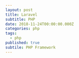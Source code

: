 ```yaml
---
layout: post
title: Laravel
subtitle: PHP
date: 2018-11-24T00:00:00.000Z
categories: php
tags:
  - php
published: true
subtile: PHP Framework
---
```

